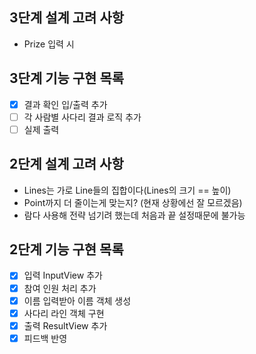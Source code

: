 ## 3단계 설계 고려 사항
* Prize 입력 시 

## 3단계 기능 구현 목록
* [X] 결과 확인 입/출력 추가
* [ ] 각 사람별 사다리 결과 로직 추가
* [ ] 실제 출력

## 2단계 설계 고려 사항
* Lines는 가로 Line들의 집합이다(Lines의 크기 == 높이)
* Point까지 더 줄이는게 맞는지? (현재 상황에선 잘 모르겠음)
* 람다 사용해 전략 넘기려 했는데 처음과 끝 설정때문에 불가능

## 2단계 기능 구현 목록
* [X] 입력 InputView 추가
* [X] 참여 인원 처리 추가
* [X] 이름 입력받아 이름 객체 생성
* [X] 사다리 라인 객체 구현
* [X] 출력 ResultView 추가
* [X] 피드백 반영